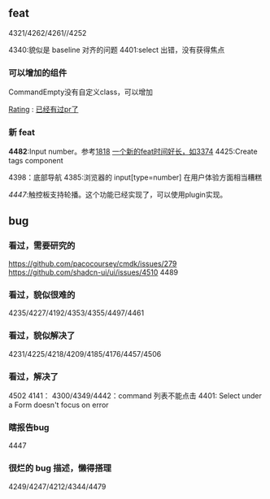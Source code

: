## feat

4321/4262/4261//4252

4340:貌似是 baseline 对齐的问题
4401:select 出错，没有获得焦点


### 可以增加的组件
CommandEmpty没有自定义class，可以增加

[Rating](https://mui.com/material-ui/react-rating/) : [已经有过pr了](https://github.com/shadcn-ui/ui/pull/2951)


### 新 feat


**4482**:Input number。参考[1818](https://github.com/shadcn-ui/ui/pull/1818)
		[一个新的feat时间好长，如3374](https://github.com/shadcn-ui/ui/pull/3374)
4425:Create tags component

4398：底部导航
4385:浏览器的 input[type=number] 在用户体验方面相当糟糕


*4447*:触控板支持轮播。这个功能已经实现了，可以使用plugin实现。

## bug

### 看过，需要研究的
https://github.com/pacocoursey/cmdk/issues/279
https://github.com/shadcn-ui/ui/issues/4510
4489


### 看过，貌似很难的

4235/4227/4192/4353/4355/4497/4461


### 看过，貌似解决了

4231/4225/4218/4209/4185/4176/4457/4506


### 看过，解决了
4502
4141：
4300/4349/4442：command 列表不能点击
4401: Select under a Form doesn't focus on error

### 瞎报告bug
4447


### 很烂的 bug 描述，懒得搭理

4249/4247/4212/4344/4479
